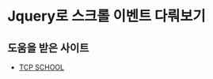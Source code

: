 # Jquery로 스크롤 이벤트 다뤄보기

## 도움을 받은 사이트

- [TCP SCHOOL](http://www.tcpschool.com/jquery/jq_basic_syntax)